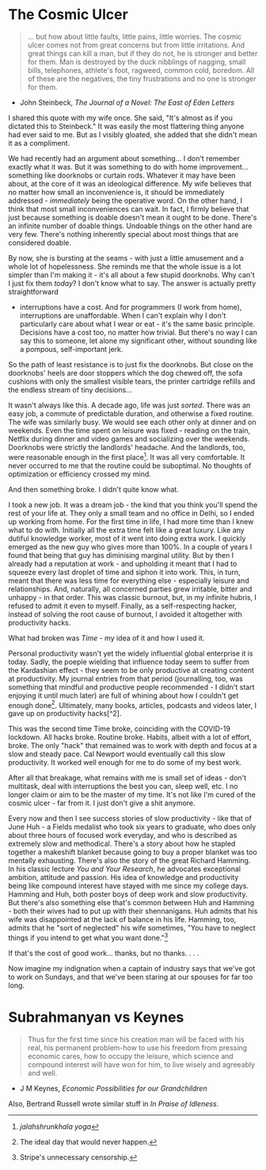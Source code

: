 # The Cosmic Ulcer

> ... but how about little faults, little pains, little worries. The cosmic
> ulcer comes not from great concerns but from little irritations. And great
> things can kill a man, but if they do not, he is stronger and better for them.
> Man is destroyed by the duck nibblings of nagging, small bills, telephones,
> athlete's foot, ragweed, common cold, boredom. All of these are the negatives,
> the tiny frustrations and no one is stronger for them.

- John Steinbeck, _The Journal of a Novel: The East of Eden Letters_

I shared this quote with my wife once. She said, "It's almost as if you dictated
this to Steinbeck." It was easily the most flattering thing anyone had ever said
to me. But as I visibly gloated, she added that she didn't mean it as a
compliment.

We had recently had an argument about something... I don't remember exactly what
it was. But it was something to do with home improvement... something like
doorknobs or curtain rods. Whatever it may have been about, at the core of it
was an ideological difference. My wife believes that no matter how small an
inconvenience is, it should be immediately addressed - _immediately_ being the
operative word. On the other hand, I think that most small inconveniences can
wait. In fact, I firmly believe that just because something is doable doesn't
mean it ought to be done. There's an infinite number of doable things. Undoable
things on the other hand are very few. There's nothing inherently special about
most things that are considered doable.

By now, she is bursting at the seams - with just a little amusement and a whole
lot of hopelessness. She reminds me that the whole issue is a lot simpler than
I'm making it - it's all about a few stupid doorknobs. Why can't I just fix them
_today_? I don't know what to say. The answer is actually pretty straightforward
- interruptions have a cost. And for programmers (I work from home),
  interruptions are unaffordable. When I can't explain why I don't particularly
  care about what I wear or eat - it's the same basic principle. Decisions have
  a cost too, no matter how trivial. But there's no way I can say this to
  someone, let alone my significant other, without sounding like a pompous,
  self-important jerk.

So the path of least resistance is to just fix the doorknobs. But close on the
doorknobs' heels are door stoppers which the dog chewed off, the sofa cushions
with only the smallest visible tears, the printer cartridge refills and the
endless stream of tiny decisions...

It wasn't always like this. A decade ago, life was just _sorted_. There was an
easy job, a commute of predictable duration, and otherwise a fixed routine. The
wife was similarly busy. We would see each other only at dinner and on weekends.
Even the time spent on leisure was fixed - reading on the train, Netflix during
dinner and video games and socializing over the weekends. Doorknobs were
strictly the landlords' headache. And the landlords, too, were reasonable enough
in the first place[^1]. It was all very comfortable. It never occurred to me
that the routine could be suboptimal. No thoughts of optimization or efficiency
crossed my mind.

And then something broke. I didn't quite know what.

I took a new job. It was a dream job - the kind that
you think you'll spend the rest of your life at. They only a small team and no
office in Delhi, so I ended up working from home. For the first time in life, I
had more time than I knew what to do with. Initially all the extra time felt
like a great luxury. Like any dutiful knowledge worker, most of it went into
doing extra work. I quickly emerged as the new guy who gives more than 100%. In
a couple of years I found that being that guy has diminising marginal utility.
But by then I already had a reputation at work - and upholding it meant that I
had to squeeze every last droplet of time and siphon it into work. This, in
turn, meant that there was less time for everything else - especially leisure
and relationships. And, naturally, all concerned parties grew irritable, bitter
and unhappy - in that order. This was classic burnout, but, in my infinite
hubris, I refused to admit it even to myself. Finally, as a self-respecting
hacker, instead of solving the root cause of burnout, I avoided it altogether
with productivity hacks.

What had broken was _Time_ - my idea of it and how I used it.

Personal productivity wasn't yet the widely influential global enterprise it
is today. Sadly, the poeple wielding that influence today seem to suffer from
the Kardashian effect - they seem to be only productive at creating content at
productivity. My journal entries from that period (journalling, too, was something that mindful
and productive people recommended - I didn't start enjoying it until much later)
are full of whining about how I couldn't get enough done[^3]. Ultimately, many
books, articles, podcasts and videos later, I gave up on productivity hacks[^2].

This was the second time Time broke, coinciding with the COVID-19
lockdown. All hacks broke. Routine broke.
Habits, albeit with a lot of effort, broke. The only "hack" that remained was to
work with depth and focus at a slow and steady pace. Cal Newport would
eventually call this slow productivity. It worked well enough for
me to do some of my best work.

After all that breakage, what remains with me is small set of ideas - don't multitask,
deal with interruptions the best you can, sleep well, etc. I no longer claim or
aim to be the master of my time. It's not like I'm cured of the cosmic ulcer - far from it.
I just don't give a shit anymore.

Every now and then I see success stories of slow productivity - like that of
June Huh - a Fields medalist who took six years to graduate, who does only about
three hours of focused work everyday, and who is described as extremely slow and
methodical. There's a story about how he stapled together a makeshift blanket
because going to buy a proper blanket was too mentally exhausting. There's also
the story of the great Richard Hamming. In his classic lecture _You and Your
Research_, he advocates exceptional ambition, attitude and passion. His idea of
knowledge and productivity being like compound interest have stayed with me
since my college days. Hamming and Huh, both poster boys of deep work and slow
productivity. But there's also something else that's common between Huh and
Hamming - both their wives had to put up with their shennanigans. Huh admits
that his wife was disappointed at the lack of balance in his life. Hamming, too,
admits that he "sort of neglected" his wife sometimes, "You have to neglect
things if you intend to get what you want done."[^4]

If that's the cost of good work... thanks, but no thanks.
.
.
.

Now imagine my indignation when a captain of industry says that we've got to
work on Sundays, and that we've been staring at our spouses for far too long.


# Subrahmanyan vs Keynes


> Thus for the first time since his creation man will be faced with his real, his
> permanent problem-how to use his freedom from pressing economic cares,
> how to occupy the leisure, which science and compound interest will have won
> for him, to live wisely and agreeably and well.

- J M Keynes, _Economic Possibilities for our Grandchildren_

Also, Bertrand Russell wrote similar stuff in _In Praise of Idleness_.


[^1]: _jalahshrunkhala yoga_
[^3]: The ideal day that would never happen.
[^4]: Stripe's unnecessary censorship.
